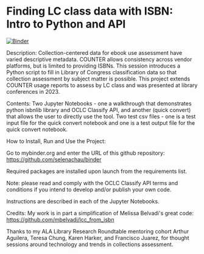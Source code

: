 # Finding LC class data with ISBN: Intro to Python and API

[![Binder](https://mybinder.org/badge_logo.svg)](https://mybinder.org/v2/gh/selenachau/binder/HEAD)

Description: 
Collection-centered data for ebook use assessment have varied descriptive metadata. COUNTER allows consistency across vendor platforms, but is limited to providing ISBNs. This session introduces a Python script to fill in Library of Congress classification data so that collection assessment by subject matter is possible. This project extends COUNTER usage reports to assess by LC class and was presented at library conferences in 2023.

Contents: 
Two Jupyter Notebooks - one a walkthrough that demonstrates python isbnlib library and OCLC Classify API, and another (quick convert) that allows the user to directly use the tool. Two test csv files - one is a test input file for the quick convert notebook and one is a test output file for the quick convert notebook.

How to Install, Run and Use the Project:

Go to mybinder.org and enter the URL of this github repository: https://github.com/selenachau/binder

Required packages are installed upon launch from the requirements list.

Note: please read and comply with the OCLC Classify API terms and conditions if you intend to develop and/or publish your own code.

Instructions are described in each of the Jupyter Notebooks. 


Credits: My work is in part a simplification of Melissa Belvadi's great code: https://github.com/mbelvadi/lcc_from_isbn

Thanks to my ALA Library Research Roundtable mentoring cohort Arthur Aguilera, Teresa Chung, Karen Harker, and Francisco Juarez, for thought sessions around technology and trends in collections assessment. 
